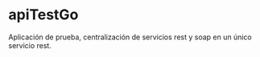 # apiTestGo
Aplicación de prueba, centralización de servicios rest y soap en un único servicio rest.
